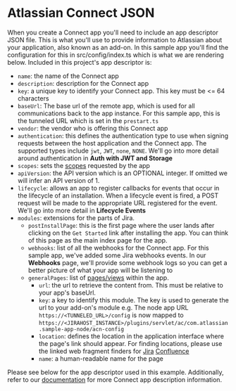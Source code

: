 # Atlassian Connect JSON

When you create a Connect app you'll need to include an app descriptor JSON file. This is what you'll use to
provide information to Atlassian about your application, also known as an add-on. In this sample app you'll find 
the configuration for this in src/config/index.ts which is what we are rendering below. Included in this project's 
app descriptor is:

- `name`: the name of the Connect app
- `description`: description for the Connect app
- `key`: a unique key to identify your Connect app. This key must be <= 64 characters
- `baseUrl`: The base url of the remote app, which is used for all communications back to the app instance. For this 
sample app, this is the tunneled URL which is set in the `prestart.ts`
- `vendor`: the vendor who is offering this Connect app
- `authentication`: this defines the authentication type to use when signing requests between the host application 
and the Connect app. The supported types include `jwt`, `JWT`, `none`, `NONE`. We'll go into more detail around 
authentication in **Auth with JWT and Storage**
- `scopes`: sets the [scopes](https://developer.atlassian.com/cloud/jira/platform/scopes-for-connect-apps/) requested 
by the app
- `apiVersion`: the API version which is an OPTIONAL integer. If omitted we will infer an API version of 1.
- `lifecycle`: allows an app to register callbacks for events that occur in the lifecycle of an installation. When a 
lifecycle event is fired, a POST request will be made to the appropriate URL registered for the event. We'll go into
more detail in **Lifecycle Events**
- `modules`: extensions for the parts of Jira.
  - `postInstallPage`: this is the first page where the user lands after clicking on the `Get Started` link after 
  installing the app. You can think of this page as the main index page for the app.
  - `webhooks`: list of all the webhooks for the Connect app. For this sample app, we've added some Jira webhooks 
  events. In our **Webhooks** page, we'll provide some webhook logs so you can get a better picture of what your app 
  will be listening to
  - `generalPages`: list of [pages/views](https://developer.atlassian.com/cloud/jira/software/modules/page/) within the app.
    - `url`: the url to retrieve the content from. This must be relative to your app's baseUrl.
    - `key`: a key to identify this module. The key is used to generate the url to your add-on's module e.g.
    The node app URL `https://<TUNNELED_URL>/config` is now mapped to 
    `https://<JIRAHOST_INSTANCE>/plugins/servlet/ac/com.atlassian.sample-app-node/acn-config`
    - `location`: defines the location in the application interface where the page's link should appear. For finding 
    locations, please use the linked web fragment finders for 
    [Jira](https://marketplace.atlassian.com/apps/1211656/web-fragment-finder?hosting=cloud&tab=overview)
    [Confluence](https://marketplace.atlassian.com/apps/1215092/web-fragment-finder-for-confluence?hosting=cloud&tab=overview)
    - `name`: a human-readable name for the page

Please see below for the app descriptor used in this example. Additionally, refer to our [documentation](https://developer.atlassian.com/cloud/jira/platform/connect-app-descriptor/#authentication) 
for more Connect app description information.

